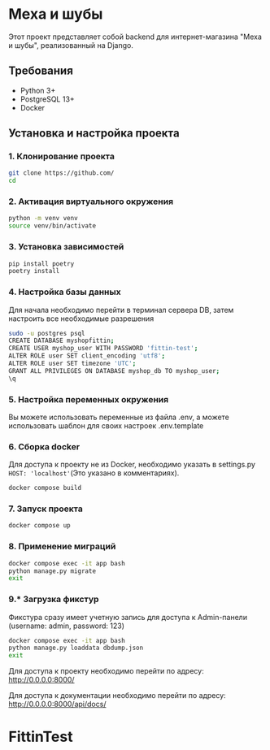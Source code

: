 # Меха и шубы
Этот проект представляет собой backend для интернет-магазина "Меха и шубы", реализованный на Django.

## Требования

- Python 3+
- PostgreSQL 13+
- Docker

## Установка и настройка проекта

### 1. Клонирование проекта
```bash
git clone https://github.com/
cd
```

### 2. Активация виртуального окружения
```bash
python -m venv venv
source venv/bin/activate
```

### 3. Установка зависимостей
```bash
pip install poetry
poetry install
```

### 4. Настройка базы данных
Для начала необходимо перейти в терминал сервера DB, затем настроить все необходимые разрешения
```bash
sudo -u postgres psql
CREATE DATABASE myshopfittin;
CREATE USER myshop_user WITH PASSWORD 'fittin-test';
ALTER ROLE user SET client_encoding 'utf8';
ALTER ROLE user SET timezone 'UTC';
GRANT ALL PRIVILEGES ON DATABASE myshop_db TO myshop_user;
\q
```

### 5. Настройка переменных окружения
Вы можете использовать переменные из файла .env, а можете использовать шаблон для своих настроек .env.template

### 6. Сборка docker
Для доступа к проекту не из Docker, необходимо указать в settings.py `HOST: 'localhost'`(Это указано в комментариях).
```bash
docker compose build
```

### 7. Запуск проекта
```bash
docker compose up
```

### 8. Применение миграций
```bash
docker compose exec -it app bash
python manage.py migrate
exit
```
### 9.* Загрузка фикстур
Фикстура сразу имеет учетную запись для доступа к Admin-панели (username: admin, password: 123)
```bash
docker compose exec -it app bash
python manage.py loaddata dbdump.json
exit
```

Для доступа к проекту необходимо перейти по адресу: http://0.0.0.0:8000/

Для доступа к документации необходимо перейти по адресу: http://0.0.0.0:8000/api/docs/

# FittinTest
